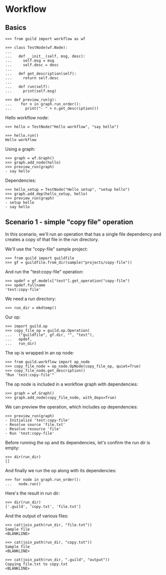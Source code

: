 # Workflow

## Basics

    >>> from guild import workflow as wf

    >>> class TestNode(wf.Node):
    ...
    ...   def __init__(self, msg, desc):
    ...     self.msg = msg
    ...     self.desc = desc
    ...
    ...   def get_description(self):
    ...     return self.desc
    ...
    ...   def run(self):
    ...     print(self.msg)

    >>> def preview_run(g):
    ...    for n in graph.run_order():
    ...      print("- " + n.get_description())

Hello workflow node:

    >>> hello = TestNode("Hello workflow", "say hello")

    >>> hello.run()
    Hello workflow

Using a graph:

    >>> graph = wf.Graph()
    >>> graph.add_node(hello)
    >>> preview_run(graph)
    - say hello

Dependencies:

    >>> hello_setup = TestNode("Hello setup", "setup hello")
    >>> graph.add_dep(hello_setup, hello)
    >>> preview_run(graph)
    - setup hello
    - say hello

## Scenario 1 - simple "copy file" operation

In this scenario, we'll run an operation that has a single file
dependency and creates a copy of that file in the run directory.

We'll use the "copy-file" sample project:

    >>> from guild import guildfile
    >>> gf = guildfile.from_dir(sample("projects/copy-file"))

And run the "test:copy-file" operation:

    >>> opdef = gf.models["test"].get_operation("copy-file")
    >>> opdef.fullname
    'test:copy-file'

We need a run directory:

    >>> run_dir = mkdtemp()

Our op:

    >>> import guild.op
    >>> copy_file_op = guild.op.Operation(
    ...   ("guildfile", gf.dir, "", "test"),
    ...   opdef,
    ...   run_dir)

The op is wrapped in an op node:

    >>> from guild.workflow import op_node
    >>> copy_file_node = op_node.OpNode(copy_file_op, quiet=True)
    >>> copy_file_node.get_description()
    "Run 'test:copy-file'"

The op node is included in a workflow graph with dependencies:

    >>> graph = wf.Graph()
    >>> graph.add_node(copy_file_node, with_deps=True)

We can preview the operation, which includes op dependencies:

    >>> preview_run(graph)
    - Initialize 'test:copy-file'
    - Resolve source 'file.txt'
    - Resolve resource 'file'
    - Run 'test:copy-file'

Before running the op and its dependencies, let's confirm the run dir
is empty:

    >>> dir(run_dir)
    []

And finally we run the op along with its dependencies:

    >>> for node in graph.run_order():
    ...   node.run()

Here's the result in run dir:

    >>> dir(run_dir)
    ['.guild', 'copy.txt', 'file.txt']

And the output of various files:

    >>> cat(join_path(run_dir, "file.txt"))
    Sample file
    <BLANKLINE>

    >>> cat(join_path(run_dir, "copy.txt"))
    Sample file
    <BLANKLINE>

    >>> cat(join_path(run_dir, ".guild", "output"))
    Copying file.txt to copy.txt
    <BLANKLINE>
